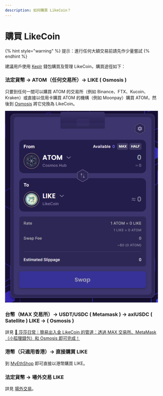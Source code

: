```yaml
---
description: 如何購買 LikeCoin？
---
```


# 購買 LikeCoin

{% hint style="warning" %}
提示：進行任何大額交易前請先作少量嘗試
{% endhint %}

建議用戶使用 [Keplr](../wallet/keplr.md) 錢包購買及管理 LikeCoin，購買途徑如下：

### 法定貨幣 -> ATOM（任何交易所）-> LIKE ( Osmosis )

只要到任何一間可以購買 ATOM 的交易所（例如 Binance、FTX、Kucoin、Kraken）或直接以信用卡購買 ATOM 的機構（例如 Moonpay）購買 ATOM，然後到 [Osmosis](../liquidity-mining/osmosis.md) 將它兌換為 LikeCoin。

![](<../../.gitbook/assets/ATOM to LIKE.png>)

### 台幣（MAX 交易所）-> USDT/USDC ( Metamask ) -> axlUSDC ( Satellite ) LIKE -> ( Osmosis )

詳見 [🤩 莎莎日常｜簡易出入金 LikeCoin 的管道：透過 MAX 交易所、MetaMask（小狐狸錢包）和 Osmosis 即可完成！](https://matters.news/@sachanshih/319641-%E8%8E%8E%E8%8E%8E%E6%97%A5%E5%B8%B8-%E7%B0%A1%E6%98%93%E5%87%BA%E5%85%A5%E9%87%91-like-coin-%E7%9A%84%E7%AE%A1%E9%81%93-%E9%80%8F%E9%81%8E-max-%E4%BA%A4%E6%98%93%E6%89%80-meta-mask-%E5%B0%8F%E7%8B%90%E7%8B%B8%E9%8C%A2%E5%8C%85-%E5%92%8C-osmosis-%E5%8D%B3%E5%8F%AF%E5%AE%8C%E6%88%90-bafyreicjrnyouavlwkzxmonwyldt5wkoa5ojnic7wyjar5hbq5bs5pz7ou)

### 港幣（只適用香港）-> 直接購買 LIKE

到 [MyEthShop](registering-and-trade-in-myethshop.md) 即可直接以港幣購買 LIKE。

### 法定貨幣 -> 場外交易 LIKE

詳見 [場外交易](otc.md)。
